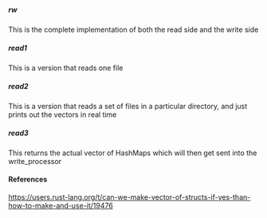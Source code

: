
##### rw
This is the complete implementation of both the read side and the write side

##### read1
This is a version that reads one file

##### read2
This is a version that reads a set of files in a particular directory,
and just prints out the vectors in real time

##### read3
This returns the actual vector of HashMaps which will then get sent
into the write_processor

#### References

https://users.rust-lang.org/t/can-we-make-vector-of-structs-if-yes-than-how-to-make-and-use-it/19476
